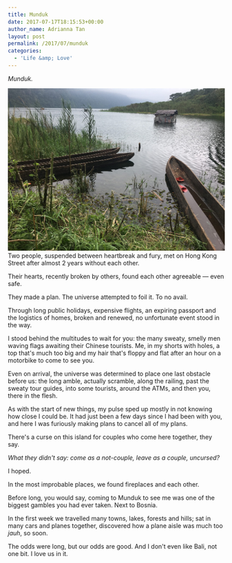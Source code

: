```yaml
---
title: Munduk
date: 2017-07-17T18:15:53+00:00
author_name: Adrianna Tan
layout: post  
permalink: /2017/07/munduk
categories:
  - 'Life &amp; Love'
---
```


<em>Munduk.</em>

<img src="/images/munduk.jpg">
Two people, suspended between heartbreak and fury, met on Hong Kong Street after almost 2 years without each other.

Their hearts, recently broken by others, found each other agreeable — even safe.

They made a plan. The universe attempted to foil it. To no avail.

Through long public holidays, expensive flights, an expiring passport and the logistics of homes, broken and renewed, no unfortunate event stood in the way.

I stood behind the multitudes to wait for you: the many sweaty, smelly men waving flags awaiting their Chinese tourists. Me, in my shorts with holes, a top that's much too big and my hair that's floppy and flat after an hour on a motorbike to come to see you.

Even on arrival, the universe was determined to place one last obstacle before us: the long amble, actually scramble, along the railing, past the sweaty tour guides, into some tourists, around the ATMs, and then you, there in the flesh.

As with the start of new things, my pulse sped up mostly in not knowing how close I could be. It had just been a few days since I had been with you, and here I was furiously making plans to cancel all of my plans.

There's a curse on this island for couples who come here together, they say.

<em>What they didn't say: come as a not-couple, leave as a couple, uncursed?</em>

I hoped.

In the most improbable places, we found fireplaces and each other.

Before long, you would say, coming to Munduk to see me was one of the biggest gambles you had ever taken. Next to Bosnia.

In the first week we travelled many towns, lakes, forests and hills; sat in many cars and planes together, discovered how a plane aisle was much too <em>jauh</em>, so soon.

 The odds were long, but our odds are good. And I don't even like Bali, not one bit. I love us in it.
